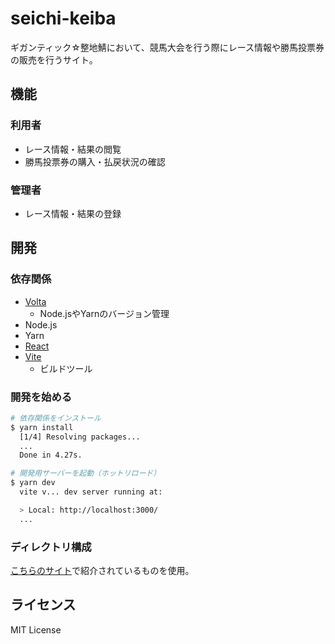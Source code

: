 # seichi-keiba

ギガンティック☆整地鯖において、競馬大会を行う際にレース情報や勝馬投票券の販売を行うサイト。

## 機能

### 利用者

* レース情報・結果の閲覧
* 勝馬投票券の購入・払戻状況の確認

### 管理者

* レース情報・結果の登録

## 開発

### 依存関係

* [Volta](https://volta.sh)
  * Node.jsやYarnのバージョン管理
* Node.js
* Yarn
* [React](https://ja.reactjs.org)
* [Vite](https://vitejs.dev)
  * ビルドツール

### 開発を始める

```bash
# 依存関係をインストール
$ yarn install
  [1/4] Resolving packages...
  ...
  Done in 4.27s.

# 開発用サーバーを起動（ホットリロード）
$ yarn dev
  vite v... dev server running at:

  > Local: http://localhost:3000/
  ...
```

### ディレクトリ構成

[こちらのサイト](https://note.com/tabelog_frontend/n/n07b4077f5cf3)で紹介されているものを使用。

## ライセンス

MIT License
